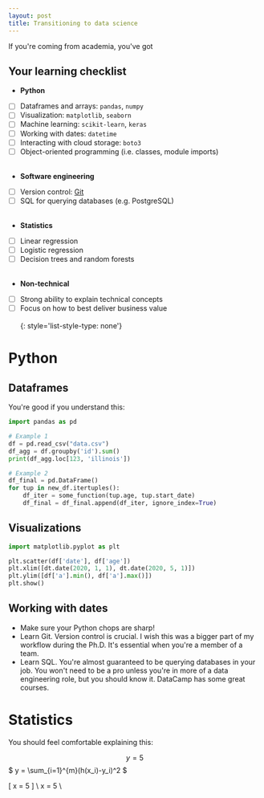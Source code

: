 ```yaml
---
layout: post
title: Transitioning to data science
---
```


If you're coming from academia, you've got

## Your learning checklist
* **Python**
- [ ] Dataframes and arrays: `pandas`, `numpy`
- [ ] Visualization: `matplotlib`, `seaborn`
- [ ] Machine learning: `scikit-learn`, `keras`
- [ ] Working with dates: `datetime`
- [ ] Interacting with cloud storage: `boto3`
- [ ] Object-oriented programming (i.e. classes, module imports) <br><br>
* **Software engineering**
- [ ] Version control: [Git](https://git-scm.com/)
- [ ] SQL for querying databases (e.g. PostgreSQL) <br><br>
* **Statistics**
- [ ] Linear regression
- [ ] Logistic regression
- [ ] Decision trees and random forests <br><br>
* **Non-technical**
- [ ] Strong ability to explain technical concepts
- [ ] Focus on how to best deliver business value <br><br>
{: style='list-style-type: none'}

# Python
## Dataframes
You're good if you understand this:
```python
import pandas as pd

# Example 1
df = pd.read_csv("data.csv")
df_agg = df.groupby('id').sum()
print(df_agg.loc[123, 'illinois'])

# Example 2
df_final = pd.DataFrame()
for tup in new_df.itertuples():
    df_iter = some_function(tup.age, tup.start_date)
    df_final = df_final.append(df_iter, ignore_index=True)
```

## Visualizations
```python
import matplotlib.pyplot as plt

plt.scatter(df['date'], df['age'])
plt.xlim([dt.date(2020, 1, 1), dt.date(2020, 5, 1)])
plt.ylim([df['a'].min(), df['a'].max()])
plt.show()
```

## Working with dates



* Make sure your Python chops are sharp!
* Learn Git. Version control is crucial. I wish this was a bigger part of my workflow during the Ph.D. It's essential when you're a member of a team.
* Learn SQL. You're almost guaranteed to be querying databases in your job. You won't need to be a pro unless you're in more of a data engineering role, but you should know it. DataCamp has some great courses.


# Statistics
You should feel comfortable explaining this:

$$ y = 5 $$
$ y = \sum_{i=1}^{m}(h(x_i)-y_i)^2 $
<script type="math/tex"> y = \frac{5}{10}</script>

\[ x = 5 \]
\ x = 5 \
